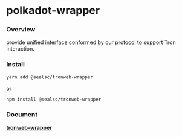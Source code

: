 # polkadot-wrapper

### Overview

provide unified interface conformed by our [protocol](https://github.com/SealSC/multi-chain-js/tree/main/protocol) to support Tron interaction.

### Install

```
yarn add @sealsc/tronweb-wrapper
```
 or 
```
npm install @sealsc/tronweb-wrapper
```    

### Document

**[tronweb-wrapper](https://multi-chain-js-doc.seor.io/tronWeb/)**  

